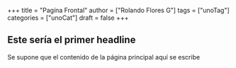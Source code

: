 +++
title = "Pagína Frontal"
author = ["Rolando Flores G"]
tags = ["unoTag"]
categories = ["unoCat"]
draft = false
+++

## Este sería el primer headline

Se supone que el contenido de la página principal aquí se escribe

